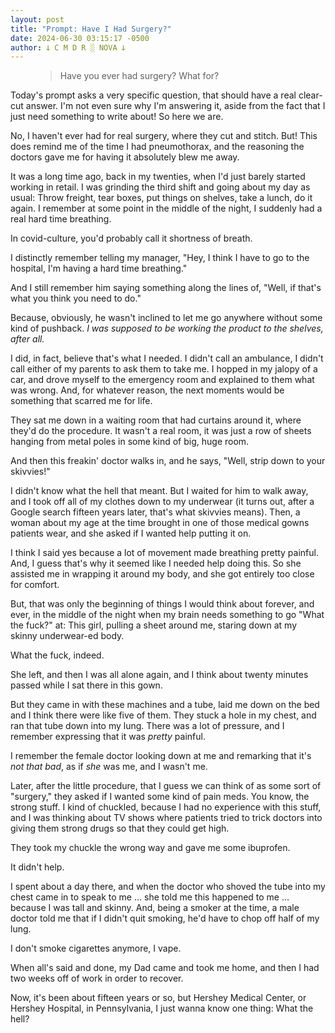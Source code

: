 ```yaml
---
layout: post
title: "Prompt: Have I Had Surgery?"
date: 2024-06-30 03:15:17 -0500
author: 𐕣 C M D R ░ NOVA 𐕣
---
```


<!-- wp:pullquote -->
<figure class="wp-block-pullquote"><blockquote><p>Have you ever had surgery? What for?</p></blockquote></figure>
<!-- /wp:pullquote -->

<!-- wp:paragraph -->
<p>Today's prompt asks a very specific question, that should have a real clear-cut answer. I'm not even sure why I'm answering it, aside from the fact that I just need something to write about! So here we are.</p>
<!-- /wp:paragraph -->

<!-- wp:paragraph -->
<p>No, I haven't ever had for real surgery, where they cut and stitch. But! This does remind me of the time I had pneumothorax, and the reasoning the doctors gave me for having it absolutely blew me away.</p>
<!-- /wp:paragraph -->

<!-- wp:paragraph -->
<p>It was a long time ago, back in my twenties, when I'd just barely started working in retail. I was grinding the third shift and going about my day as usual: Throw freight, tear boxes, put things on shelves, take a lunch, do it again. I remember at some point in the middle of the night, I suddenly had a real hard time breathing.</p>
<!-- /wp:paragraph -->

<!-- wp:paragraph -->
<p>In covid-culture, you'd probably call it shortness of breath.</p>
<!-- /wp:paragraph -->

<!-- wp:paragraph -->
<p>I distinctly remember telling my manager, "Hey, I think I have to go to the hospital, I'm having a hard time breathing."</p>
<!-- /wp:paragraph -->

<!-- wp:paragraph -->
<p>And I still remember him saying something along the lines of, "Well, if that's what you think you need to do."</p>
<!-- /wp:paragraph -->

<!-- wp:paragraph -->
<p>Because, obviously, he wasn't inclined to let me go anywhere without some kind of pushback. <em>I was supposed to be working the product to the shelves, after all.</em></p>
<!-- /wp:paragraph -->

<!-- wp:paragraph -->
<p>I did, in fact, believe that's what I needed. I didn't call an ambulance, I didn't call either of my parents to ask them to take me. I hopped in my jalopy of a car, and drove myself to the emergency room and explained to them what was wrong. And, for whatever reason, the next moments would be something that scarred me for life.</p>
<!-- /wp:paragraph -->

<!-- wp:paragraph -->
<p>They sat me down in a waiting room that had curtains around it, where they'd do the procedure. It wasn't a real room, it was just a row of sheets hanging from metal poles in some kind of big, huge room.</p>
<!-- /wp:paragraph -->

<!-- wp:paragraph -->
<p>And then this freakin' doctor walks in, and he says, "Well, strip down to your skivvies!"</p>
<!-- /wp:paragraph -->

<!-- wp:paragraph -->
<p>I didn't know what the hell that meant. But I waited for him to walk away, and I took off all of my clothes down to my underwear (it turns out, after a Google search fifteen years later, that's what skivvies means). Then, a woman about my age at the time brought in one of those medical gowns patients wear, and she asked if I wanted help putting it on.</p>
<!-- /wp:paragraph -->

<!-- wp:paragraph -->
<p>I think I said yes because a lot of movement made breathing pretty painful. And, I guess that's why it seemed like I needed help doing this. So she assisted me in wrapping it around my body, and she got entirely too close for comfort.</p>
<!-- /wp:paragraph -->

<!-- wp:paragraph -->
<p>But, that was only the beginning of things I would think about forever, and ever, in the middle of the night when my brain needs something to go "What the fuck?" at: This girl, pulling a sheet around me, staring down at my skinny underwear-ed body.</p>
<!-- /wp:paragraph -->

<!-- wp:paragraph -->
<p>What the fuck, indeed.</p>
<!-- /wp:paragraph -->

<!-- wp:paragraph -->
<p>She left, and then I was all alone again, and I think about twenty minutes passed while I sat there in this gown.</p>
<!-- /wp:paragraph -->

<!-- wp:paragraph -->
<p>But they came in with these machines and a tube, laid me down on the bed and I think there were like five of them. They stuck a hole in my chest, and ran that tube down into my lung. There was a lot of pressure, and I remember expressing that it was <em>pretty</em> painful.</p>
<!-- /wp:paragraph -->

<!-- wp:paragraph -->
<p>I remember the female doctor looking down at me and remarking that it's <em>not that bad</em>, as if <em>she</em> was me, and I wasn't me.</p>
<!-- /wp:paragraph -->

<!-- wp:paragraph -->
<p>Later, after the little procedure, that I guess we can think of as some sort of "surgery," they asked if I wanted some kind of pain meds. You know, the strong stuff. I kind of chuckled, because I had no experience with this stuff, and I was thinking about TV shows where patients tried to trick doctors into giving them strong drugs so that they could get high.</p>
<!-- /wp:paragraph -->

<!-- wp:paragraph -->
<p>They took my chuckle the wrong way and gave me some ibuprofen.</p>
<!-- /wp:paragraph -->

<!-- wp:paragraph -->
<p>It didn't help.</p>
<!-- /wp:paragraph -->

<!-- wp:paragraph -->
<p>I spent about a day there, and when the doctor who shoved the tube into my chest came in to speak to me ... she told me this happened to me ... because I was tall and skinny. And, being a smoker at the time, a male doctor told me that if I didn't quit smoking, he'd have to chop off half of my lung.</p>
<!-- /wp:paragraph -->

<!-- wp:paragraph -->
<p>I don't smoke cigarettes anymore, I vape.</p>
<!-- /wp:paragraph -->

<!-- wp:paragraph -->
<p>When all's said and done, my Dad came and took me home, and then I had two weeks off of work in order to recover.</p>
<!-- /wp:paragraph -->

<!-- wp:paragraph -->
<p>Now, it's been about fifteen years or so, but Hershey Medical Center, or Hershey Hospital, in Pennsylvania, I just wanna know one thing: What the hell?</p>
<!-- /wp:paragraph -->
